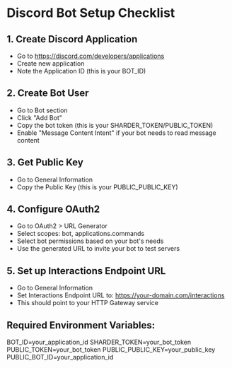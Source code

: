 # Discord Bot Setup Checklist

## 1. Create Discord Application
- Go to https://discord.com/developers/applications
- Create new application
- Note the Application ID (this is your BOT_ID)

## 2. Create Bot User
- Go to Bot section
- Click "Add Bot"
- Copy the bot token (this is your SHARDER_TOKEN/PUBLIC_TOKEN)
- Enable "Message Content Intent" if your bot needs to read message content

## 3. Get Public Key
- Go to General Information
- Copy the Public Key (this is your PUBLIC_PUBLIC_KEY)

## 4. Configure OAuth2
- Go to OAuth2 > URL Generator
- Select scopes: bot, applications.commands
- Select bot permissions based on your bot's needs
- Use the generated URL to invite your bot to test servers

## 5. Set up Interactions Endpoint URL
- Go to General Information
- Set Interactions Endpoint URL to: https://your-domain.com/interactions
- This should point to your HTTP Gateway service

## Required Environment Variables:
BOT_ID=your_application_id
SHARDER_TOKEN=your_bot_token
PUBLIC_TOKEN=your_bot_token
PUBLIC_PUBLIC_KEY=your_public_key
PUBLIC_BOT_ID=your_application_id
